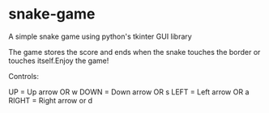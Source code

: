 # snake-game
A simple snake game using python's tkinter GUI library

The game stores the score and ends when the snake touches the border or touches itself.Enjoy the game!

Controls:

UP = Up arrow OR w 
DOWN = Down arrow OR s
LEFT = Left arrow OR a
RIGHT = Right arrow or d

